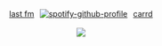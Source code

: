 <div align="center">

<br><br><a href="https://last.fm/user/envhos" target="_blank">last fm</a>⠀[![spotify-github-profile](https://spotify-github-profile.kittinanx.com/api/view?uid=31rympqtyf46ym7tw5hv5ed27tae&cover_image=true&theme=natemoo-re&show_offline=false&background_color=ffffff&interchange=false&bar_color=969696&bar_color_cover=false)](https://github.com/kittinan/spotify-github-profile)⠀<a href="https://yeuri.carrd.co" target="_blank">carrd</a>
<br><br>![](https://komarev.com/ghpvc/?username=saikoguramu&label=hi⠀friends&color=grey&style=flat)
